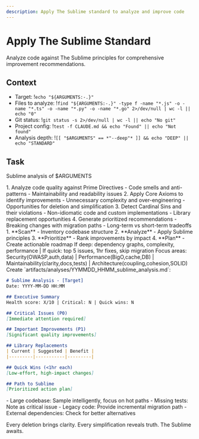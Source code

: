 ```yaml
---
description: Apply The Sublime standard to analyze and improve code
---
```


# Apply The Sublime Standard

Analyze code against The Sublime principles for comprehensive improvement recommendations.

## Context
- Target: !`echo "${ARGUMENTS:-.}"`
- Files to analyze: !`find "${ARGUMENTS:-.}" -type f -name "*.js" -o -name "*.ts" -o -name "*.py" -o -name "*.go" 2>/dev/null | wc -l || echo "0"`
- Git status: !`git status -s 2>/dev/null | wc -l || echo "No git"`
- Project config: !`test -f CLAUDE.md && echo "Found" || echo "Not found"`
- Analysis depth: !`[[ "$ARGUMENTS" == *"--deep"* ]] && echo "DEEP" || echo "STANDARD"`

## Task

<task>Sublime analysis of $ARGUMENTS</task>

<requirements>
1. Analyze code quality against Prime Directives
   - Code smells and anti-patterns
   - Maintainability and readability issues
2. Apply Core Axioms to identify improvements
   - Unnecessary complexity and over-engineering
   - Opportunities for deletion and simplification
3. Detect Cardinal Sins and their violations
   - Non-idiomatic code and custom implementations
   - Library replacement opportunities
4. Generate prioritized recommendations
   - Breaking changes with migration paths
   - Long-term vs short-term tradeoffs
</requirements>

<phases>
1. **Scan** - Inventory codebase structure
2. **Analyze** - Apply Sublime principles
3. **Prioritize** - Rank improvements by impact
4. **Plan** - Create actionable roadmap
</phases>

<conditional>
If deep: dependency graphs, complexity, performance | If quick: top 5 issues, 1hr fixes, skip migration
Focus areas: Security(OWASP,auth,data) | Performance(BigO,cache,DB) | Maintainability(clarity,docs,tests) | Architecture(coupling,cohesion,SOLID)
</conditional>


<output>
Create `artifacts/analyses/YYMMDD_HHMM_sublime_analysis.md`:

```markdown
# Sublime Analysis - [Target]
Date: YYYY-MM-DD HH:MM

## Executive Summary
Health score: X/10 | Critical: N | Quick wins: N

## Critical Issues (P0)
[Immediate attention required]

## Important Improvements (P1)  
[Significant quality improvements]

## Library Replacements
| Current | Suggested | Benefit |
|---------|-----------|---------|

## Quick Wins (<1hr each)
[Low-effort, high-impact changes]

## Path to Sublime
[Prioritized action plan]
```
</output>

<error-handling>
- Large codebase: Sample intelligently, focus on hot paths
- Missing tests: Note as critical issue
- Legacy code: Provide incremental migration path
- External dependencies: Check for better alternatives
</error-handling>

Every deletion brings clarity. Every simplification reveals truth. The Sublime awaits.